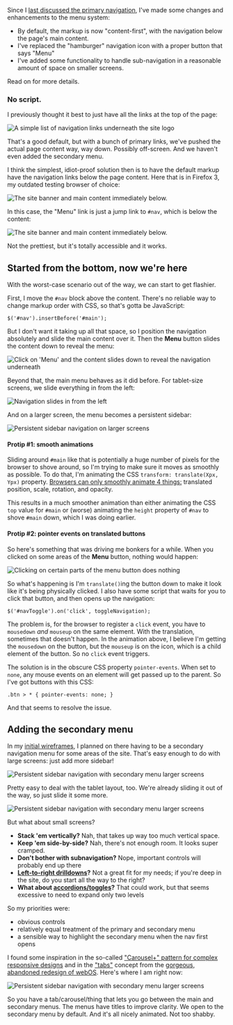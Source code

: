 Since I [last discussed the primary navigation](./mobile-first.html), I've made some changes and enhancements to the menu system:

- By default, the markup is now "content-first", with the navigation below the page's main content.
- I've replaced the "hamburger" navigation icon with a proper button that says "Menu"
- I've added some functionality to handle sub-navigation in a reasonable amount of space on smaller screens.

Read on for more details.

### No script.

I previously thought it best to just have all the links at the top of the page:

![A simple list of navigation links underneath the site logo](./images/navigation/menu-level-1.png)

That's a good default, but with a bunch of primary links, we've pushed the actual page content way, way down. Possibly off-screen. And we haven't even added the secondary menu.

I think the simplest, idiot-proof solution then is to have the default markup have the navigation links below the page content. Here that is in Firefox 3, my outdated testing browser of choice:

![The site banner and main content immediately below.](./images/navigation-part-two/menu-noscript-redux.png)

In this case, the "Menu" link is just a jump link to `#nav`, which is below the content:

![The site banner and main content immediately below.](./images/navigation-part-two/menu-noscript-redux-links.png)

Not the prettiest, but it's totally accessible and it works.


## Started from the bottom, now we're here

With the worst-case scenario out of the way, we can start to get flashier.

First, I move the `#nav` block above the content. There's no reliable way to change markup order with CSS, so that's gotta be JavaScript:

```
$('#nav').insertBefore('#main');
```

But I don't want it taking up all that space, so I position the navigation absolutely and slide the main content over it. Then the **Menu** button slides the content down to reveal the menu:

![Click on 'Menu' and the content slides down to reveal the navigation underneath](./images/navigation-part-two/hand-menu-one-level.gif)

Beyond that, the main menu behaves as it did before. For tablet-size screens, we slide everything in from the left:

![Navigation slides in from the left](./images/navigation-part-two/knee-menu-one-level.gif)

And on a larger screen, the menu becomes a persistent sidebar:

![Persistent sidebar navigation on larger screens](./images/navigation-part-two/desk-menu-single.png)

#### Protip #1: smooth animations 

Sliding around `#main` like that is potentially a huge number of pixels for the browser to shove around, so I'm trying to make sure it moves as smoothly as possible. To do that, I'm animating the CSS `transform: translate(Xpx, Ypx)` property. [Browsers can only smoothly animate 4 things:](http://www.html5rocks.com/en/tutorials/speed/high-performance-animations/) translated position, scale, rotation, and opacity.

This results in a much smoother animation than either animating the CSS `top` value for `#main` or (worse) animating the `height` property of `#nav` to shove `#main` down, which I was doing earlier.

#### Protip #2: pointer events on translated buttons

So here's something that was driving me bonkers for a while. When you clicked on some areas of the **Menu** button, nothing would happen:

![Clicking on certain parts of the menu button does nothing](./images/navigation-part-two/hand-menu-pointer-events.gif)

So what's happening is I'm `translate()`ing the button down to make it look like it's being physically clicked. I also have some script that waits for you to click that button, and then opens up the navigation:

```
$('#navToggle').on('click', toggleNavigation);
```

The problem is, for the browser to register a `click` event, you have to `mousedown` *and* `mouseup` on the same element. With the translation, sometimes that doesn't happen. In the animation above, I believe I'm getting the `mousedown` on the button, but the `mouseup` is on the icon, which is a child element of the button. So no `click` event triggers.

The solution is in the obscure CSS property `pointer-events`. When set to `none`, any mouse events on an element will get passed up to the parent. So I've got buttons with this CSS:

```
.btn > * { pointer-events: none; }
```

And that seems to resolve the issue.


## Adding the secondary menu

In my [initial wireframes](./wireframes.html), I planned on there having to be a secondary navigation menu for some areas of the site. That's easy enough to do with large screens: just add more sidebar!

![Persistent sidebar navigation with secondary menu larger screens](./images/navigation-part-two/desk-menu-double.png)

Pretty easy to deal with the tablet layout, too. We're already sliding it out of the way, so just slide it some more.

![Persistent sidebar navigation with secondary menu larger screens](./images/navigation-part-two/knee-menu-two-levels.gif)

But what about small screens?

- **Stack 'em vertically?** Nah, that takes up way too much vertical space.
- **Keep 'em side-by-side?** Nah, there's not enough room. It looks super cramped.
- **Don't bother with subnavigation?** Nope, important controls will probably end up there
- **[Left-to-right drilldowns](http://bradfrostweb.com/blog/web/complex-navigation-patterns-for-responsive-design/#ol-left-to-right)?** Not a great fit for my needs; if you're deep in the site, do you start all the way to the right?
- **What about [accordions/toggles](http://bradfrostweb.com/blog/web/complex-navigation-patterns-for-responsive-design/#multi-toggle)?** That could work, but that seems excessive to need to expand only two levels

So my priorities were:

- obvious controls
- relatively equal treatment of the primary and secondary menu
- a sensible way to highlight the secondary menu when the nav first opens

I found some inspiration in the so-called ["Carousel+" pattern for complex responsive designs](http://bradfrostweb.com/blog/web/complex-navigation-patterns-for-responsive-design/#carousel-plus) and in the ["tabs"](http://enyojs.com/mochi/Mochi%20tabs%20comps.png) concept from the [gorgeous, abandoned redesign of webOS](https://github.com/enyojs/mochi/wiki). Here's where I am right now:

![Persistent sidebar navigation with secondary menu larger screens](./images/navigation-part-two/hand-menu-two-levels.gif)

So you have a tab/carousel/thing that lets you go between the main and secondary menus. The menus have titles to improve clarity. We open to the secondary menu by default. And it's all nicely animated. Not too shabby.